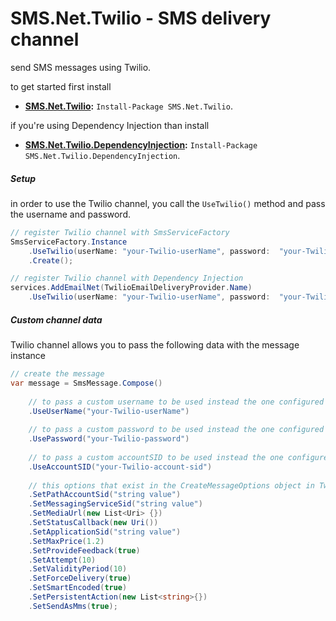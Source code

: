 # SMS.Net.Twilio - SMS delivery channel

send SMS messages using Twilio.

to get started first install
- **[SMS.Net.Twilio](https://www.nuget.org/packages/SMS.Net.Twilio/):** `Install-Package SMS.Net.Twilio`.  

if you're using Dependency Injection than install 
- **[SMS.Net.Twilio.DependencyInjection](https://www.nuget.org/packages/SMS.Net.Twilio.DependencyInjection/):** `Install-Package SMS.Net.Twilio.DependencyInjection`.  

##### Setup
in order to use the Twilio channel, you call the `UseTwilio()` method and pass the username and password.

```csharp
// register Twilio channel with SmsServiceFactory
SmsServiceFactory.Instance
    .UseTwilio(userName: "your-Twilio-userName", password:  "your-Twilio-password")
    .Create();

// register Twilio channel with Dependency Injection
services.AddEmailNet(TwilioEmailDeliveryProvider.Name)
    .UseTwilio(userName: "your-Twilio-userName", password:  "your-Twilio-password");
```

##### Custom channel data
Twilio channel allows you to pass the following data with the message instance

```csharp
// create the message
var message = SmsMessage.Compose()
    
    // to pass a custom username to be used instead the one configured in the options.
    .UseUserName("your-Twilio-userName")
    
    // to pass a custom password to be used instead the one configured in the options.
    .UsePassword("your-Twilio-password")
    
    // to pass a custom accountSID to be used instead the one configured in the options.
    .UseAccountSID("your-Twilio-account-sid")
    
    // this options that exist in the CreateMessageOptions object in Twilio
    .SetPathAccountSid("string value")
    .SetMessagingServiceSid("string value")
    .SetMediaUrl(new List<Uri> {})
    .SetStatusCallback(new Uri())
    .SetApplicationSid("string value")
    .SetMaxPrice(1.2)
    .SetProvideFeedback(true)
    .SetAttempt(10)
    .SetValidityPeriod(10)
    .SetForceDelivery(true)
    .SetSmartEncoded(true)
    .SetPersistentAction(new List<string>{})
    .SetSendAsMms(true);
```
